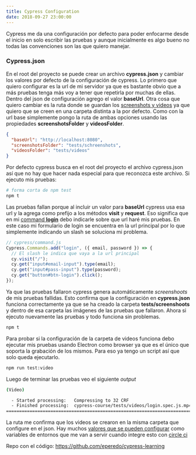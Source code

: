 ```yaml
---
title: Cypress Configuration
date: 2018-09-27 23:00:00
---
```


Cypress me da una configuración por defecto para poder enfocarme desde el inicio en solo escribir las pruebas y aunque inicialmente es algo bueno no todas las convenciones son las que quiero manejar.

### Cypress.json

En el root del proyecto se puede crear un archivo **cypress.json** y cambiar los valores por defecto de la configuración de cypress. Lo primero que quiero configurar es la url de mi servidor ya que es bastante obvio que a más pruebas tenga más voy a tener que repetirla por muchas de ellas. Dentro del json de configuración agrego el valor **baseUrl**. Otra cosa que quiero cambiar es la ruta donde se guardan los [screenshots y videos](https://blog.eperedo.com/2018/09/27/cypress-video-screenshots/) ya que quiero que se creen en una carpeta distinta a la por defecto. Como con la url base simplemente pongo la ruta de ambas opciones usando las propiedades **screenshotsFolder** y **videosFolder**.

```json
{
  "baseUrl": "http://localhost:8080",
  "screenshotsFolder": "tests/schreenshots",
  "videosFolder": "tests/videos"
}
```

Por defecto cypress busca en el root del proyecto el archivo cypress.json así que no hay que hacer nada especial para que reconozca este archivo. Si ejecuto mis pruebas:

```bash
# forma corta de npm test
npm t
```

Las pruebas fallan porque al incluir un valor para **baseUrl** cypress usa esa url y la agrega como prefijo a los métodos **visit** y **request**. Eso significa que en mi [command **login**](https://blog.eperedo.com/2018/09/25/cypress-testing-commands/) debo indicarle sobre que url haré mis pruebas. En este caso mi formulario de login se encuentra en la url principal por lo que simplemente indicando un slash se soluciona mi problema.

```javascript
// cypress/command.js
Cypress.Commands.add("login", ({ email, password }) => {
  // El slash le indica que vaya a la url principal
  cy.visit("/");
  cy.get("input#email-input").type(email);
  cy.get("input#pass-input").type(password);
  cy.get("button#btn-login").click();
});
```

Ya que las pruebas fallaron cypress genera automáticamente _screenshoots_ de mis pruebas fallidas. Esto confirma que la configuración en **cypress.json** funciona correctamente ya que se ha creado la carpeta **tests/screenshoots** y dentro de esa carpeta las imágenes de las pruebas que fallaron.
Ahora si ejecuto nuevamente las pruebas y todo funciona sin problemas.

```bash
npm t
```

Para probar si la configuración de la carpeta de videos funciona debo ejecutar mis pruebas usando Electron como browser ya que es el único que soporta la grabación de los mismos. Para eso ya tengo un script así que solo queda ejecutarlo.

```bash
npm run test:video
```

Luego de terminar las pruebas veo el siguiente _output_

```bash
(Video)

  - Started processing:   Compressing to 32 CRF
  - Finished processing:  cypress-course/tests/videos/login.spec.js.mp4 (2 seconds)
====================================================================================================
```

La ruta me confirma que los videos se crearon en la misma carpeta que configure en el json. Hay muchos [valores que se pueden configurar](https://docs.cypress.io/guides/references/configuration.html#Options) como variables de entornos que me van a servir cuando integre esto con [circle ci](https://circleci.com)

Repo con el código: https://github.com/eperedo/cypress-learning
